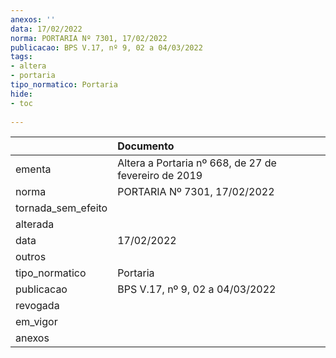 ```yaml
---
anexos: ''
data: 17/02/2022
norma: PORTARIA Nº 7301, 17/02/2022
publicacao: BPS V.17, nº 9, 02 a 04/03/2022
tags:
- altera
- portaria
tipo_normatico: Portaria
hide: 
- toc 
 
---
```


|                    | Documento                                            |
|:-------------------|:-----------------------------------------------------|
| ementa             | Altera a Portaria nº 668, de 27 de fevereiro de 2019 |
| norma              | PORTARIA Nº 7301, 17/02/2022                         |
| tornada_sem_efeito |                                                      |
| alterada           |                                                      |
| data               | 17/02/2022                                           |
| outros             |                                                      |
| tipo_normatico     | Portaria                                             |
| publicacao         | BPS V.17, nº 9, 02 a 04/03/2022                      |
| revogada           |                                                      |
| em_vigor           |                                                      |
| anexos             |                                                      |
